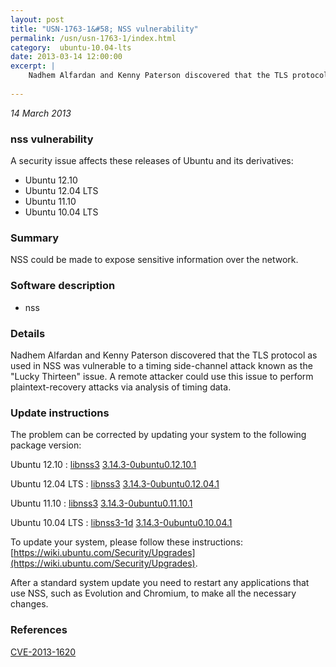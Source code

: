 ```yaml
---
layout: post
title: "USN-1763-1&#58; NSS vulnerability"
permalink: /usn/usn-1763-1/index.html
category:  ubuntu-10.04-lts
date: 2013-03-14 12:00:00
excerpt: |
    Nadhem Alfardan and Kenny Paterson discovered that the TLS protocol as used in NSS was vulnerable to a timing side-channel attack known as the &quot;Lucky Thirteen&quot; issue. A remote attacker could use this issue to perform plaintext-recovery attacks via analysis of timing data. 
    
--- 
```

 
 

*14 March 2013*

### nss vulnerability

A security issue affects these releases of Ubuntu and its derivatives:

* Ubuntu 12.10
* Ubuntu 12.04 LTS
* Ubuntu 11.10
* Ubuntu 10.04 LTS

### Summary

NSS could be made to expose sensitive information over the network. 

### Software description

* nss 

### Details

Nadhem Alfardan and Kenny Paterson discovered that the TLS protocol as used in NSS was vulnerable to a timing side-channel attack known as the &quot;Lucky Thirteen&quot; issue. A remote attacker could use this issue to perform plaintext-recovery attacks via analysis of timing data. 

### Update instructions

The problem can be corrected by updating your system to the following package version:

Ubuntu 12.10
 : [libnss3](https://launchpad.net/ubuntu/+source/nss) <span> [3.14.3-0ubuntu0.12.10.1](https://launchpad.net/ubuntu/+source/nss/3.14.3-0ubuntu0.12.10.1) </span> 

Ubuntu 12.04 LTS
 : [libnss3](https://launchpad.net/ubuntu/+source/nss) <span> [3.14.3-0ubuntu0.12.04.1](https://launchpad.net/ubuntu/+source/nss/3.14.3-0ubuntu0.12.04.1) </span> 

Ubuntu 11.10
 : [libnss3](https://launchpad.net/ubuntu/+source/nss) <span> [3.14.3-0ubuntu0.11.10.1](https://launchpad.net/ubuntu/+source/nss/3.14.3-0ubuntu0.11.10.1) </span> 

Ubuntu 10.04 LTS
 : [libnss3-1d](https://launchpad.net/ubuntu/+source/nss) <span> [3.14.3-0ubuntu0.10.04.1](https://launchpad.net/ubuntu/+source/nss/3.14.3-0ubuntu0.10.04.1) </span> 

To update your system, please follow these instructions: [https://wiki.ubuntu.com/Security/Upgrades](https://wiki.ubuntu.com/Security/Upgrades).

After a standard system update you need to restart any applications that use NSS, such as Evolution and Chromium, to make all the necessary changes. 

### References

 
 [CVE-2013-1620](http://people.ubuntu.com/~ubuntu-security/cve/CVE-2013-1620)
 


